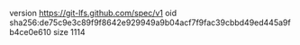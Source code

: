 version https://git-lfs.github.com/spec/v1
oid sha256:de75c9e3c89f9f8642e929949a9b04acf7f9fac39cbbd49ed445a9fb4ce0e610
size 1114
